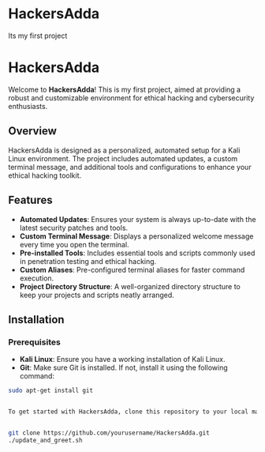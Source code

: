 # HackersAdda
Its my first project

# HackersAdda

Welcome to **HackersAdda**! This is my first project, aimed at providing a robust and customizable environment for ethical hacking and cybersecurity enthusiasts.

## Overview

HackersAdda is designed as a personalized, automated setup for a Kali Linux environment. The project includes automated updates, a custom terminal message, and additional tools and configurations to enhance your ethical hacking toolkit.

## Features

- **Automated Updates**: Ensures your system is always up-to-date with the latest security patches and tools.
- **Custom Terminal Message**: Displays a personalized welcome message every time you open the terminal.
- **Pre-installed Tools**: Includes essential tools and scripts commonly used in penetration testing and ethical hacking.
- **Custom Aliases**: Pre-configured terminal aliases for faster command execution.
- **Project Directory Structure**: A well-organized directory structure to keep your projects and scripts neatly arranged.

## Installation

### Prerequisites

- **Kali Linux**: Ensure you have a working installation of Kali Linux.
- **Git**: Make sure Git is installed. If not, install it using the following command:

```bash
sudo apt-get install git


To get started with HackersAdda, clone this repository to your local machine:


git clone https://github.com/yourusername/HackersAdda.git
./update_and_greet.sh
